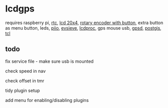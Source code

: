 # lcdgps
requires 
raspberry pi, 
[rtc](https://www.adafruit.com/product/3295),
[lcd 20x4](https://www.adafruit.com/product/198),
[rotary encoder with button](https://www.adafruit.com/product/377), 
extra button as menu button,
leds,
[piio](https://wiki.tcl-lang.org/page/piio),
[evsieve](https://github.com/KarsMulder/evsieve),
[lcdproc](https://github.com/lcdproc/lcdproc),
gps mouse usb,
[gpsd](https://gpsd.gitlab.io/gpsd/client-howto.html),
[postgis](http://www.refractions.net/products/postgis/), 
[tcl](https://www.tcl.tk/)

## todo

fix service file - make sure usb is mounted

check speed in nav

check offset in tmr

tidy plugin setup

add menu for enabling/disabling plugins
